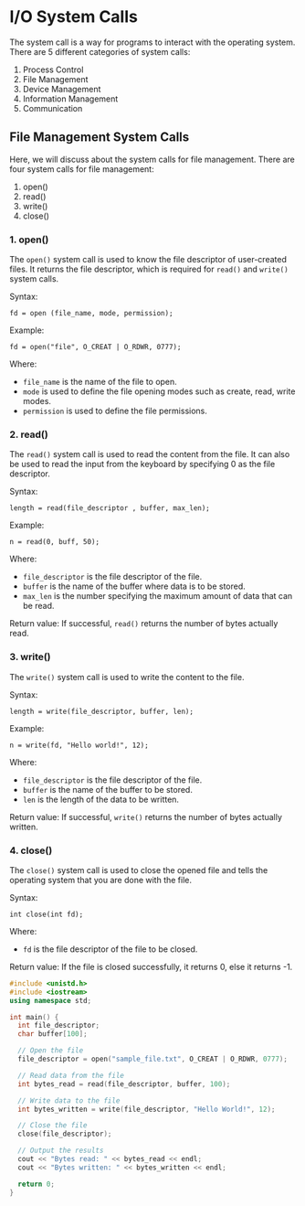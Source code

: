 # I/O System Calls

The system call is a way for programs to interact with the operating system. There are 5 different categories of system calls:

1. Process Control
2. File Management
3. Device Management
4. Information Management
5. Communication

## File Management System Calls
Here, we will discuss about the system calls for file management. There are four system calls for file management:
1. open()
2. read()
3. write()
4. close()

### 1. open()
The `open()` system call is used to know the file descriptor of user-created files. It returns the file descriptor, which is required for `read()` and `write()` system calls.

Syntax:
```
fd = open (file_name, mode, permission);
```

Example:
```
fd = open("file", O_CREAT | O_RDWR, 0777);
```
Where:
- `file_name` is the name of the file to open.
- `mode` is used to define the file opening modes such as create, read, write modes.
- `permission` is used to define the file permissions.



### 2. read()
The `read()` system call is used to read the content from the file. It can also be used to read the input from the keyboard by specifying 0 as the file descriptor.

Syntax:
```
length = read(file_descriptor , buffer, max_len);
```

Example:
```
n = read(0, buff, 50);
```

Where:
- `file_descriptor` is the file descriptor of the file.
- `buffer` is the name of the buffer where data is to be stored.
- `max_len` is the number specifying the maximum amount of data that can be read.

Return value: If successful, `read()` returns the number of bytes actually read.

### 3. write()
The `write()` system call is used to write the content to the file.

Syntax:
```
length = write(file_descriptor, buffer, len);
```

Example:
```
n = write(fd, "Hello world!", 12);
```

Where:
- `file_descriptor` is the file descriptor of the file.
- `buffer` is the name of the buffer to be stored.
- `len` is the length of the data to be written.

Return value: If successful, `write()` returns the number of bytes actually written.

### 4. close()
The `close()` system call is used to close the opened file and tells the operating system that you are done with the file.

Syntax:
```
int close(int fd);
```

Where:
- `fd` is the file descriptor of the file to be closed.

Return value: If the file is closed successfully, it returns 0, else it returns -1.

```cpp
#include <unistd.h>
#include <iostream>
using namespace std;

int main() {
  int file_descriptor;
  char buffer[100];

  // Open the file
  file_descriptor = open("sample_file.txt", O_CREAT | O_RDWR, 0777);

  // Read data from the file
  int bytes_read = read(file_descriptor, buffer, 100);

  // Write data to the file
  int bytes_written = write(file_descriptor, "Hello World!", 12);

  // Close the file
  close(file_descriptor);

  // Output the results
  cout << "Bytes read: " << bytes_read << endl;
  cout << "Bytes written: " << bytes_written << endl;

  return 0;
}


```



